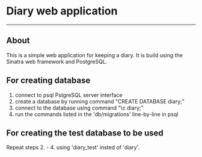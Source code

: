 # Diary web application
---

## About
This is a simple web application for keeping a diary.
It is build using the Sinatra web framework and PostgreSQL.




## For creating database
1. connect to psql PstgreSQL server interface
2. create a database by running command "CREATE DATABASE diary;"
3. connect to the database using command "\c diary;"
4. run the commands listed in the 'db/migrations' line-by-line in psql

## For creating the test database to be used 
Repeat steps 2. - 4. using 'diary_test' insted of 'diary'.